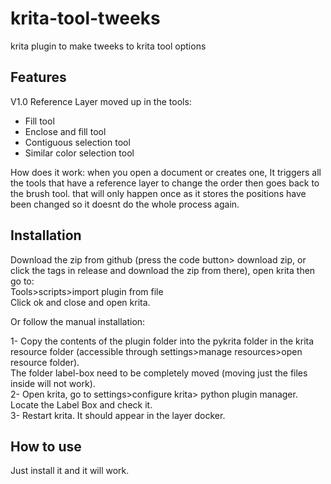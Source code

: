 # krita-tool-tweeks
krita plugin to make tweeks to krita tool options

## Features
V1.0
Reference Layer moved up in the tools:
- Fill tool
- Enclose and fill tool
- Contiguous selection tool
- Similar color selection tool

How does it work: when you open a document or creates one, It triggers all the tools that have a reference layer to change the order then goes back to the brush tool. that will only happen once as it stores the positions have been changed so it doesnt do the whole process again.


## Installation
Download the zip from github (press the code button> download zip, or click the tags in release and download the zip from there), open krita then go to:  
Tools>scripts>import plugin from file  
Click ok and close and open krita.  

Or follow the manual installation:  

1- Copy the contents of the plugin folder into the pykrita folder in the krita resource folder (accessible through settings>manage resources>open resource folder).  
The folder label-box need to be completely moved (moving just the files inside will not work).  
2- Open krita, go to settings>configure krita> python plugin manager. Locate the Label Box and check it.  
3- Restart krita. It should appear in the layer docker.  



## How to use
Just install it and it will work.


